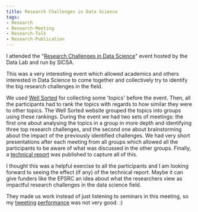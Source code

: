 ```yaml
---
title: Research Challenges in Data Science
tags:
- Research
- Research-Meeting
- Research-Talk
- Research-Publication
---
```


I attended the "[Research Challenges in Data Science](http://www.sicsa.ac.uk/events/sicsa-data-science-research-theme-research-challenges-data-science/)" event hosted by the Data Lab and run by SICSA.

This was a very interesting event which allowed academics and others interested in Data Science to come together and collectively try to identify the big research challenges in the field.

We used [Well Sorted](http://www.well-sorted.org) for collecting some 'topics' before the event.
Then, all the participants had to rank the topics with regards to how similar they were to other topics.
The Well Sorted website grouped the topics into groups using these rankings.
During the event we had two sets of meetings: the first one about analysing the topics in a group in more depth and identifying three top research challenges, and the second one about brainstorming about the impact of the previously identified challenges.
We had very short presentations after each meeting from all groups which allowed all the participants to be aware of what was discussed in the other groups.
Finally, a [technical report](http://doi.org/10.13140/RG.2.2.29223.04004) was published to capture all of this.

<!-- Also here: [technical report](/files/fulltext/2017/10.13140/RG.2.2.29223.04004.pdf) -->

I thought this was a helpful exercise to all the participants and I am looking forward to seeing the effect (if any) of the technical report.
Maybe it can give funders like the EPSRC an idea about what the researchers view as impactful research challenges in the data science field.

They made us work instead of just listening to seminars in this meeting, so my
[tweeting](https://twitter.com/ozgurakgun/status/933609981533966336)
[performance](https://twitter.com/ozgurakgun/status/933620675725742081)
was not very good. :)

